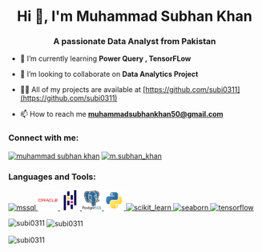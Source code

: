 <h1 align="center">Hi 👋, I'm Muhammad Subhan Khan</h1>
<h3 align="center">A passionate Data Analyst from Pakistan</h3>

- 🌱 I’m currently learning **Power Query , TensorFLow**

- 👯 I’m looking to collaborate on **Data Analytics Project**

- 👨‍💻 All of my projects are available at [https://github.com/subi0311](https://github.com/subi0311)

- 📫 How to reach me **muhammadsubhankhan50@gmail.com**

<h3 align="left">Connect with me:</h3>
<p align="left">
<a href="https://linkedin.com/in/muhammad subhan khan" target="blank"><img align="center" src="https://raw.githubusercontent.com/rahuldkjain/github-profile-readme-generator/master/src/images/icons/Social/linked-in-alt.svg" alt="muhammad subhan khan" height="30" width="40" /></a>
<a href="https://instagram.com/m.subhan_khan" target="blank"><img align="center" src="https://raw.githubusercontent.com/rahuldkjain/github-profile-readme-generator/master/src/images/icons/Social/instagram.svg" alt="m.subhan_khan" height="30" width="40" /></a>
</p>

<h3 align="left">Languages and Tools:</h3>
<p align="left"> <a href="https://www.microsoft.com/en-us/sql-server" target="_blank" rel="noreferrer"> <img src="https://www.svgrepo.com/show/303229/microsoft-sql-server-logo.svg" alt="mssql" width="40" height="40"/> </a> <a href="https://www.oracle.com/" target="_blank" rel="noreferrer"> <img src="https://raw.githubusercontent.com/devicons/devicon/master/icons/oracle/oracle-original.svg" alt="oracle" width="40" height="40"/> </a> <a href="https://pandas.pydata.org/" target="_blank" rel="noreferrer"> <img src="https://raw.githubusercontent.com/devicons/devicon/2ae2a900d2f041da66e950e4d48052658d850630/icons/pandas/pandas-original.svg" alt="pandas" width="40" height="40"/> </a> <a href="https://www.postgresql.org" target="_blank" rel="noreferrer"> <img src="https://raw.githubusercontent.com/devicons/devicon/master/icons/postgresql/postgresql-original-wordmark.svg" alt="postgresql" width="40" height="40"/> </a> <a href="https://www.python.org" target="_blank" rel="noreferrer"> <img src="https://raw.githubusercontent.com/devicons/devicon/master/icons/python/python-original.svg" alt="python" width="40" height="40"/> </a> <a href="https://scikit-learn.org/" target="_blank" rel="noreferrer"> <img src="https://upload.wikimedia.org/wikipedia/commons/0/05/Scikit_learn_logo_small.svg" alt="scikit_learn" width="40" height="40"/> </a> <a href="https://seaborn.pydata.org/" target="_blank" rel="noreferrer"> <img src="https://seaborn.pydata.org/_images/logo-mark-lightbg.svg" alt="seaborn" width="40" height="40"/> </a> <a href="https://www.tensorflow.org" target="_blank" rel="noreferrer"> <img src="https://www.vectorlogo.zone/logos/tensorflow/tensorflow-icon.svg" alt="tensorflow" width="40" height="40"/> </a> </p>

<p><img align="left" src="https://github-readme-stats.vercel.app/api/top-langs?username=subi0311&show_icons=true&locale=en&layout=compact" alt="subi0311" /></p>

<p>&nbsp;<img align="center" src="https://github-readme-stats.vercel.app/api?username=subi0311&show_icons=true&locale=en" alt="subi0311" /></p>

<p><img align="center" src="https://github-readme-streak-stats.herokuapp.com/?user=subi0311&" alt="subi0311" /></p>

